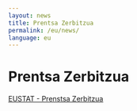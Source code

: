 ```yaml
---
layout: news
title: Prentsa Zerbitzua
permalink: /eu/news/
language: eu
---
```


Prentsa Zerbitzua
==================

[EUSTAT - Prenstsa Zerbitzua](https://www.eustat.eus/notas_c.html)
